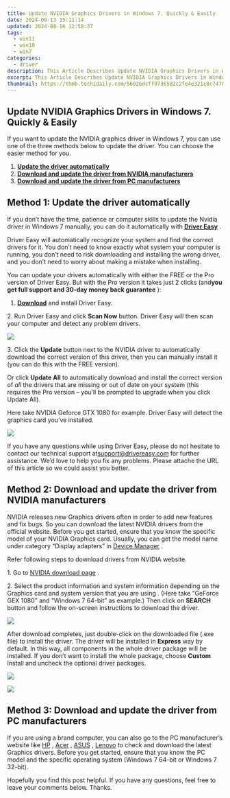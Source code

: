 ```yaml
---
title: Update NVIDIA Graphics Drivers in Windows 7. Quickly & Easily
date: 2024-08-13 15:11:14
updated: 2024-08-16 12:58:37
tags:
  - win11
  - win10
  - win7
categories:
  - driver
description: This Article Describes Update NVIDIA Graphics Drivers in Windows 7. Quickly & Easily
excerpt: This Article Describes Update NVIDIA Graphics Drivers in Windows 7. Quickly & Easily
thumbnail: https://thmb.techidaily.com/56026dcff0736582c2fe4e321c8c74705a564d75fd36c3fc8b04cf6e73d4d3c9.jpg
---
```


## Update NVIDIA Graphics Drivers in Windows 7. Quickly & Easily

If you want to update the NVIDIA graphics driver in Windows 7, you can use one of the three methods below to update the driver. You can choose the easier method for you.

1. **[Update the driver automatically](https://tools.techidaily.com/drivereasy/download/)**
2. **[Download and update the driver from NVIDIA manufacturers](https://tools.techidaily.com/drivereasy/download/)**
3. **[Download and update the driver from PC manufacturers](https://tools.techidaily.com/drivereasy/download/)**

## **Method 1: Update the driver automatically**

 If you don’t have the time, patience or computer skills to update the Nvidia driver in Windows 7 manually, you can do it automatically with **[Driver Easy](https://tools.techidaily.com/drivereasy/download/)**  .

 Driver Easy will automatically recognize your system and find the correct drivers for it. You don’t need to know exactly what system your computer is running, you don’t need to risk downloading and installing the wrong driver, and you don’t need to worry about making a mistake when installing.

 You can update your drivers automatically with either the FREE or the Pro version of Driver Easy. But with the Pro version it takes just 2 clicks (and**you get full support and 30-day money back guarantee** ):

 1. **[Download](https://tools.techidaily.com/drivereasy/download/)**   and install Driver Easy.

 2\. Run Driver Easy and click **Scan Now**   button. Driver Easy will then scan your computer and detect any problem drivers.

![](https://images.drivereasy.com/wp-content/uploads/2018/10/img_5bd2d6a01c3e6.jpg)

 3\. Click the **Update** button next to the NVIDIA driver to automatically download the correct version of this driver, then you can manually install it (you can do this with the FREE version).

 Or click **Update All**  to automatically download and install the correct version of _all_   the drivers that are missing or out of date on your system (this requires the Pro version – you’ll be prompted to upgrade when you click Update All).

 Here take NVIDIA Geforce GTX 1080 for example. Driver Easy will detect the graphics card you’ve installed.

![](https://images.drivereasy.com/wp-content/uploads/2018/10/img_5bd2d6b29f3ec.jpg)

 If you have any questions while using Driver Easy, please do not hesitate to contact our technical support at[support@drivereasy.com](https://tools.techidaily.com/drivereasy/download/) for further assistance. We’d love to help you fix any problems. Please attache the URL of this article so we could assist you better.

## **Method 2: Download and update the driver from NVIDIA manufacturers**

 NVIDIA releases new Graphics drivers often in order to add new features and fix bugs. So you can download the latest NVIDIA drivers from the official website. Before you get started, ensure that you know the specific model of your NVIDIA Graphics card. Usually, you can get the model name under category “Display adapters” in [Device Manager](https://tools.techidaily.com/drivereasy/download/) .  
  
 Refer following steps to download drivers from NVIDIA website.  
  
1\. Go to [NVIDIA download page](http://www.nvidia.com/Download/index.aspx)  .  
  
 2\. Select the product information and system information depending on the Graphics card and system version that you are using . (Here take “GeForce GEX 1080” and “Windows 7 64-bit” as example.) Then click on **SEARCH**  button and follow the on-screen instructions to download the driver.

![](https://images.drivereasy.com/wp-content/uploads/2016/06/img_5760d5b8edb72.png)
  
 After download completes, just double-click on the downloaded file (.exe file) to install the driver. The driver will be installed in **Express**  way by default. In this way, all components in the whole driver package will be installed. If you don’t want to install the whole package, choose **Custom** Install and uncheck the optional driver packages.

![](https://images.drivereasy.com/wp-content/uploads/2016/05/img_5742bd389e2bd.png)

![](https://images.drivereasy.com/wp-content/uploads/2016/06/img_5760d92231774.png)

## **Method 3: Download and update the driver from PC manufacturers**

 If you are using a brand computer, you can also go to the PC manufacturer’s website like [HP](http://support.hp.com/) , [Acer](http://www.acer.com/worldwide/support/) , [ASUS](http://www.windowscentral.com/how-prepare-your-pc-windows-10-upgrade) , [Lenovo](https://shop-links.co/link/?exclusive=1&publisher_slug=itechdaily19598&url=http%3A%2F%2Fsupport.lenovo.com%2F) to check and download the latest Graphics drivers. Before you get started, ensure that you know the PC model and the specific operating system (Windows 7 64-bit or Windows 7 32-bit).

 Hopefully you find this post helpful. If you have any questions, feel free to leave your comments below. Thanks.

<ins class="adsbygoogle"
     style="display:block"
     data-ad-format="autorelaxed"
     data-ad-client="ca-pub-7571918770474297"
     data-ad-slot="1223367746"></ins>



<ins class="adsbygoogle"
     style="display:block"
     data-ad-client="ca-pub-7571918770474297"
     data-ad-slot="8358498916"
     data-ad-format="auto"
     data-full-width-responsive="true"></ins>
